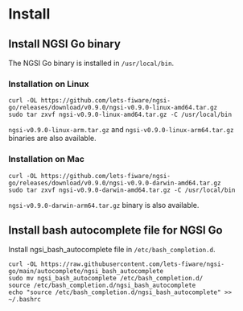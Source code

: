 # Install

## Install NGSI Go binary

The NGSI Go binary is installed in `/usr/local/bin`.

### Installation on Linux

```console
curl -OL https://github.com/lets-fiware/ngsi-go/releases/download/v0.9.0/ngsi-v0.9.0-linux-amd64.tar.gz
sudo tar zxvf ngsi-v0.9.0-linux-amd64.tar.gz -C /usr/local/bin
```

`ngsi-v0.9.0-linux-arm.tar.gz` and `ngsi-v0.9.0-linux-arm64.tar.gz` binaries are also available.

### Installation on Mac

```console
curl -OL https://github.com/lets-fiware/ngsi-go/releases/download/v0.9.0/ngsi-v0.9.0-darwin-amd64.tar.gz
sudo tar zxvf ngsi-v0.9.0-darwin-amd64.tar.gz -C /usr/local/bin
```

`ngsi-v0.9.0-darwin-arm64.tar.gz` binary is also available.

## Install bash autocomplete file for NGSI Go

Install ngsi_bash_autocomplete file in `/etc/bash_completion.d`.

```console
curl -OL https://raw.githubusercontent.com/lets-fiware/ngsi-go/main/autocomplete/ngsi_bash_autocomplete
sudo mv ngsi_bash_autocomplete /etc/bash_completion.d/
source /etc/bash_completion.d/ngsi_bash_autocomplete
echo "source /etc/bash_completion.d/ngsi_bash_autocomplete" >> ~/.bashrc
```
